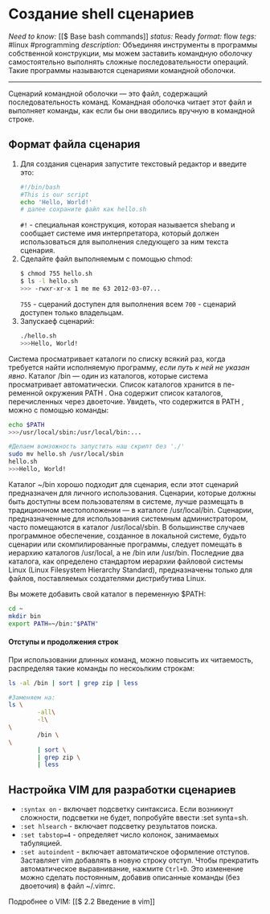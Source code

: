 # Создание shell сценариев
*Need to know:* [[$ Base  bash commands]]
*status:* Ready
*format:* flow
*tegs:* #linux #programming
*description:*  Объединяя инструменты в программы собственной конструкции, мы можем заставить командную оболочку самостоятельно выполнять сложные последовательности операций. Такие программы называются сценариями командной оболочки.


---
Cценарий командной оболочки — это файл, содержащий последовательность команд. Командная оболочка читает этот файл и выполняет команды, как если бы они вводились вручную в командной строке.

## Формат файла сценария
1. Для создания сценария запустите текстовый редактор и введите это:
	```bash
	#!/bin/bash
	#This is our script
	echo 'Hello, World!'
	# далее сохраните файл как hello.sh
	```
	`#!` - специальная конструкция, которая называется shebang и сообщает системе имя интерпретатора, который должен использоваться для выполнения следующего за ним текста сценария.
2. Сделайте файл выполняемым с помощью chmod:
	```bash
	$ chmod 755 hello.sh
	$ ls -l hello.sh
	>>> -rwxr-xr-x 1 me me 63 2012-03-07...
	```
	`755` - сцераний доступен для выполнения всем
	`700` - сценарий доступен только владельцам.
3. Запускаеф сценарий:
	```bash 
	./hello.sh
	>>>Hello, World!
	```


Cистема просматривает каталоги по списку всякий раз, когда требуется найти исполняемую программу, *если путь к ней не указан явно*. Каталог /bin — один из каталогов, которые система просматривает автоматически. Список каталогов хранится в пе-
ременной окружения PATH . Она содержит список каталогов, перечисленных через двоеточие. Увидеть, что содержится в PATH , можно с помощью команды:
```bash
echo $PATH
>>>/usr/local/sbin:/usr/local/bin:...

#Делаем вомзожность запустить наш скрипт без './'
sudo mv hello.sh /usr/local/sbin
hello.sh
>>>Hello, World!
```

Каталог ~/bin хорошо подходит для сценария, если этот сценарий предназначен для личного использования. Сценарии, которые должны быть доступны всем пользователям в системе, лучше размещать в традиционном местоположении — в каталоге /usr/local/bin. Сценарии, предназначенные для использования системным администратором, часто помещаются в каталог /usr/local/sbin. В большинстве случаев программное обеспечение, созданное в локальной системе, будьто сценарии или скомпилированные программы, следует помещать в иерархию каталогов /usr/local, а не /bin или /usr/bin. Последние два каталога, как определено стандартом иерархии файловой системы Linux (Linux Filesystem Hierarchy Standard), предназначены только для файлов, поставляемых создателями дистрибутива Linux.

Вы можете добавить свой каталог в переменную $PATH:
```bash
cd ~
mkdir bin
export PATH=~/bin:"$PATH"
```

#### Отступы и продолжения строк
При использовании длинных команд, можно повысить их читаемость, распределяя такие команды по нескоьлким строкам:
```bash
ls -al /bin | sort | grep zip | less

#Заменяем на:
ls \
        -all\
        -l\
\
        /bin \
\
        | sort \
        | grep zip \
        | less
```

## Настройка VIM для разработки сценариев 
- `:syntax on` - включает подсветку синтаксиса. Если возникнут сложности, подсветки не будет, попробуйте ввести :set synta=sh.
- `:set hlsearch` - включает подсветку результатов поиска.
- `:set tabstop=4` - определяет число колонок, занимаемых табуляцией.
- `:set autoindent` - включает автоматичское оформление отступов. Заставляет vim добавлять в новую строку отступ. Чтобы прекратить автоматическое выравнивание, нажмите `Ctrl+D`. Это изменение можно сделать постоянным, добавив описанные команды (без двоеточия) в файл ~/.vimrc.

Подробнее о VIM: [[$ 2.2 Введение в vim]]